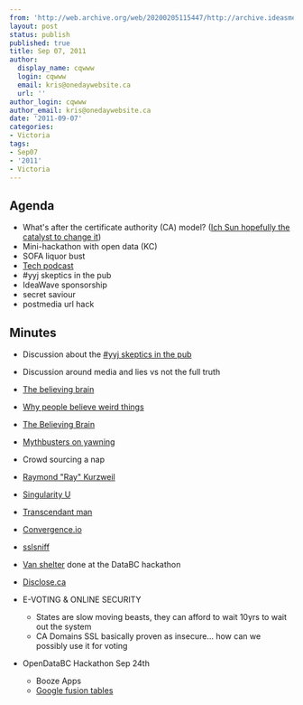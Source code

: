 ```yaml
---
from: 'http://web.archive.org/web/20200205115447/http://archive.ideasmeetings.org/wiki/Sep07,2011'
layout: post
status: publish
published: true
title: Sep 07, 2011
author:
  display_name: cqwww
  login: cqwww
  email: kris@onedaywebsite.ca
  url: ''
author_login: cqwww
author_email: kris@onedaywebsite.ca
date: '2011-09-07'
categories:
- Victoria
tags:
- Sep07
- '2011'
- Victoria
---
```


## Agenda

* What's after the certificate authority (CA) model? ([Ich Sun hopefully the catalyst to change it](http://privasectech.com/2011/09/ich-sun-is-back-claiming-the-mostsophisticatedhackofalltime/))
* Mini-hackathon with open data (KC)
* SOFA liquor bust
* [ Tech podcast ](http://archive.ideasmeetings.org/wiki/Tech_podcast "Tech podcast")
* #yyj skeptics in the pub
* IdeaWave sponsorship
* secret saviour
* postmedia url hack

## Minutes

* Discussion about the [#yyj skeptics in the pub](https://www.facebook.com/groups/102900333119708/)
* Discussion around media and lies vs not the full truth
* [The believing brain](http://www.amazon.ca/Believing-Brain-Conspiracies---How-Construct-Reinforce/dp/0805091254/ref=sr_1_1?ie=UTF8&qid=1315448939&sr=8-1)
* [Why people believe weird things](http://www.amazon.ca/People-Believe-Weird-Things-Pseudoscience/dp/0805070893/ref=sr_1_1?ie=UTF8&qid=1315449392&sr=8-1)
* [The Believing Brain](http://www.amazon.ca/Believing-Brain-Conspiracies-How-Construct-Reinforce/dp/0805091254)
* [Mythbusters on yawning](http://www.google.ca/search?aq=f&sourceid=chrome&ie=UTF-8&q=mythbusters+yawning)
* Crowd sourcing a nap
* [Raymond "Ray" Kurzweil](http://www.kurzweilai.net/)
* [Singularity U](http://singularityu.org/)
* [Transcendant man](http://transcendentman.com/)
* [Convergence.io](http://convergence.io/)
* [sslsniff](http://www.thoughtcrime.org/software/sslsniff/)
* [Van shelter](http://vanshelter.dev.opendatabc.ca/) done at the DataBC hackathon
* [Disclose.ca](http://www.disclosed.ca/)

* E-VOTING & ONLINE SECURITY 
    * States are slow moving beasts, they can afford to wait 10yrs to wait out the system
    * CA Domains SSL basically proven as insecure... how can we possibly use it for voting

* OpenDataBC Hackathon Sep 24th 
    * Booze Apps
    * [Google fusion tables](http://tables.googlelabs.com/)
